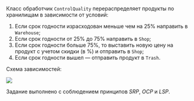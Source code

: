 Класс обработчик `ControlQuality` перераспределяет продукты по хранилищам в зависимости от условий:

1. Если срок годности израсходован меньше чем на 25% направить в `Warehouse`;
2. Если срок годности от 25% до 75% направить в `Shop`;
3. Если срок годности больше 75%, то выставить новую цену на продукт с учетом скидки (в %) и отправить в `Shop`;
4. Если срок годности вышел — отправить продукт в `Trash`.

Схема зависимостей:

![](https://i2.paste.pics/I0R2G.png)

Задание выполнено с соблюдением принципов _SRP_, _OCP_ и _LSP_.